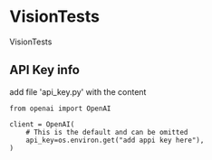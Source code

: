 # VisionTests
VisionTests

## API Key info
add file 'api_key.py' with the content 

```
from openai import OpenAI

client = OpenAI(
    # This is the default and can be omitted
    api_key=os.environ.get("add appi key here"),
)
```